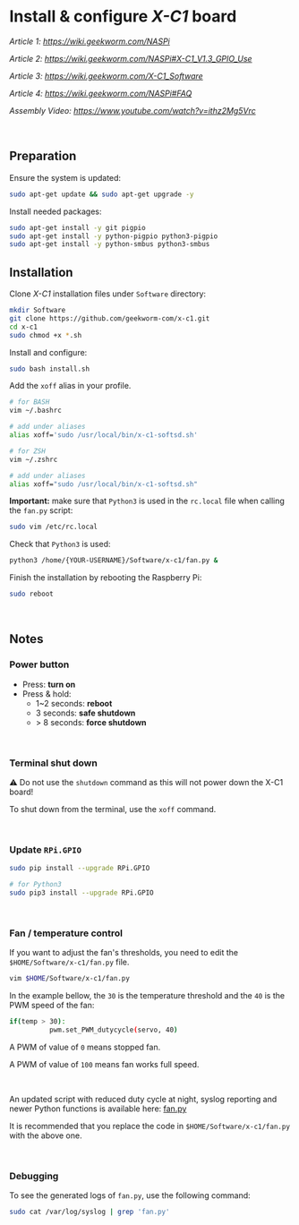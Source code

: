 # Install & configure ***X-C1*** board

*Article 1: https://wiki.geekworm.com/NASPi*

*Article 2: https://wiki.geekworm.com/NASPi#X-C1_V1.3_GPIO_Use*

*Article 3: https://wiki.geekworm.com/X-C1_Software*

*Article 4: https://wiki.geekworm.com/NASPi#FAQ*

*Assembly Video: https://www.youtube.com/watch?v=ithz2Mg5Vrc*

<br>

## Preparation

Ensure the system is updated:
``` bash
sudo apt-get update && sudo apt-get upgrade -y
```

Install needed packages:
``` bash
sudo apt-get install -y git pigpio 
sudo apt-get install -y python-pigpio python3-pigpio
sudo apt-get install -y python-smbus python3-smbus
```

## Installation

Clone *X-C1* installation files under `Software` directory:
``` bash
mkdir Software
git clone https://github.com/geekworm-com/x-c1.git
cd x-c1
sudo chmod +x *.sh
```

Install and configure:
``` bash
sudo bash install.sh
```

Add the `xoff` alias in your profile.
``` bash
# for BASH
vim ~/.bashrc

# add under aliases
alias xoff='sudo /usr/local/bin/x-c1-softsd.sh'

# for ZSH
vim ~/.zshrc

# add under aliases
alias xoff="sudo /usr/local/bin/x-c1-softsd.sh"
```

**Important:** make sure that `Python3` is used in the `rc.local` file when calling the `fan.py` script:
```bash
sudo vim /etc/rc.local
```

Check that `Python3` is used:
```bash
python3 /home/{YOUR-USERNAME}/Software/x-c1/fan.py &
```

Finish the installation by rebooting the Raspberry Pi:
``` bash
sudo reboot
```

<br>

## Notes

### Power button
* Press: **turn on**
* Press & hold:
    * 1~2 seconds: **reboot**
    * 3 seconds: **safe shutdown**
    * \> 8 seconds: **force shutdown**

<br>

### Terminal shut down
:warning: Do not use the `shutdown` command as this will not power down the X-C1 board!<p>
To shut down from the terminal, use the `xoff` command.

<br>

### Update `RPi.GPIO`

```bash
sudo pip install --upgrade RPi.GPIO

# for Python3
sudo pip3 install --upgrade RPi.GPIO
```

<br>

### Fan / temperature control

If you want to adjust the fan's thresholds, you need to edit the `$HOME/Software/x-c1/fan.py` file.

``` bash
vim $HOME/Software/x-c1/fan.py
```

In the example bellow, the `30` is the temperature threshold and the `40` is the PWM speed of the fan:
``` bash
if(temp > 30):
          pwm.set_PWM_dutycycle(servo, 40)
```

A PWM of value of `0` means stopped fan.<p>
A PWM of value of `100` means fan works full speed.

<br>

An updated script with reduced duty cycle at night, syslog reporting and newer Python functions is available here: [fan.py](https://github.com/smyrnakis/raspberry-born/blob/main/src/fan.py)

It is recommended that you replace the code in `$HOME/Software/x-c1/fan.py` with the above one.


<br>

### Debugging

To see the generated logs of `fan.py`, use the following command:

``` bash
sudo cat /var/log/syslog | grep 'fan.py'
```
